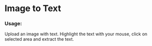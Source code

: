 # Image to Text

### Usage:
Upload an image with text. Highlight the text with your mouse, click on selected area and extract the text.
